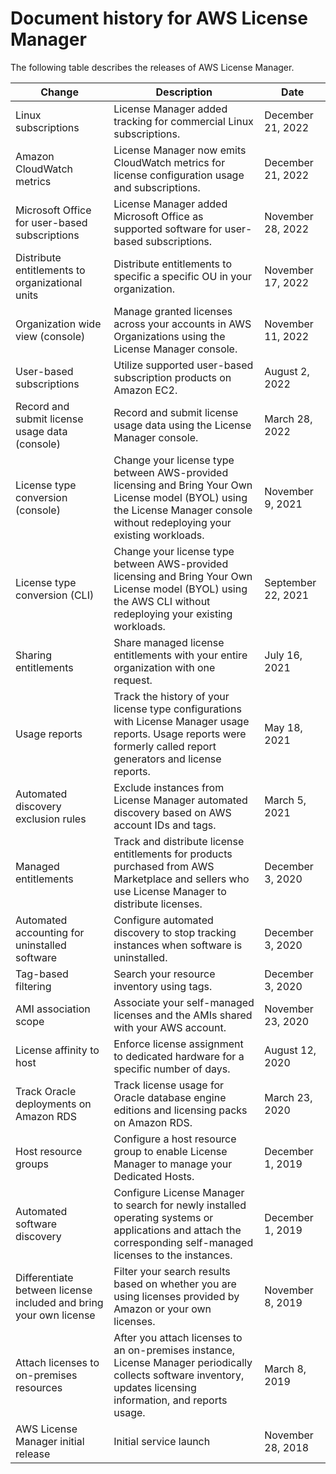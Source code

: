 # Document history for AWS License Manager<a name="doc-history"></a>

The following table describes the releases of AWS License Manager\.


| Change | Description | Date | 
| --- | --- | --- | 
| Linux subscriptions | License Manager added tracking for commercial Linux subscriptions\. | December 21, 2022 | 
| Amazon CloudWatch metrics | License Manager now emits CloudWatch metrics for license configuration usage and subscriptions\. | December 21, 2022 | 
| Microsoft Office for user\-based subscriptions | License Manager added Microsoft Office as supported software for user\-based subscriptions\. | November 28, 2022 | 
| Distribute entitlements to organizational units | Distribute entitlements to specific a specific OU in your organization\. | November 17, 2022 | 
| Organization wide view \(console\) | Manage granted licenses across your accounts in AWS Organizations using the License Manager console\. | November 11, 2022 | 
| User\-based subscriptions | Utilize supported user\-based subscription products on Amazon EC2\. | August 2, 2022 | 
| Record and submit license usage data \(console\) | Record and submit license usage data using the License Manager console\. | March 28, 2022 | 
| License type conversion \(console\) | Change your license type between AWS\-provided licensing and Bring Your Own License model \(BYOL\) using the License Manager console without redeploying your existing workloads\. | November 9, 2021 | 
| License type conversion \(CLI\) | Change your license type between AWS\-provided licensing and Bring Your Own License model \(BYOL\) using the AWS CLI without redeploying your existing workloads\. | September 22, 2021 | 
| Sharing entitlements | Share managed license entitlements with your entire organization with one request\. | July 16, 2021 | 
| Usage reports | Track the history of your license type configurations with License Manager usage reports\. Usage reports were formerly called report generators and license reports\. | May 18, 2021 | 
| Automated discovery exclusion rules | Exclude instances from License Manager automated discovery based on AWS account IDs and tags\.  | March 5, 2021 | 
| Managed entitlements | Track and distribute license entitlements for products purchased from AWS Marketplace and sellers who use License Manager to distribute licenses\. | December 3, 2020 | 
| Automated accounting for uninstalled software | Configure automated discovery to stop tracking instances when software is uninstalled\. | December 3, 2020 | 
| Tag\-based filtering | Search your resource inventory using tags\. | December 3, 2020 | 
| AMI association scope | Associate your self\-managed licenses and the AMIs shared with your AWS account\. | November 23, 2020 | 
| License affinity to host | Enforce license assignment to dedicated hardware for a specific number of days\. | August 12, 2020 | 
| Track Oracle deployments on Amazon RDS | Track license usage for Oracle database engine editions and licensing packs on Amazon RDS\. | March 23, 2020 | 
| Host resource groups | Configure a host resource group to enable License Manager to manage your Dedicated Hosts\. | December 1, 2019 | 
| Automated software discovery | Configure License Manager to search for newly installed operating systems or applications and attach the corresponding self\-managed licenses to the instances\. | December 1, 2019 | 
| Differentiate between license included and bring your own license | Filter your search results based on whether you are using licenses provided by Amazon or your own licenses\. | November 8, 2019 | 
| Attach licenses to on\-premises resources | After you attach licenses to an on\-premises instance, License Manager periodically collects software inventory, updates licensing information, and reports usage\. | March 8, 2019 | 
| AWS License Manager initial release | Initial service launch | November 28, 2018 | 